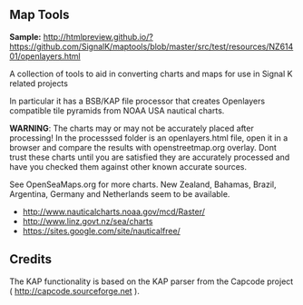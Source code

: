 ## Map Tools

 __Sample:__ http://htmlpreview.github.io/?https://github.com/SignalK/maptools/blob/master/src/test/resources/NZ61401/openlayers.html

 A collection of tools to aid in converting charts and maps for use in Signal K related projects
 
 In particular it has a BSB/KAP file processor that creates Openlayers compatible tile pyramids from NOAA USA nautical charts. 

 __WARNING__: The charts may or may not be accurately placed after processing! In the processsed folder is an openlayers.html file, 
 open it in a browser and compare the results with openstreetmap.org overlay. Dont trust these charts until you are satisfied 
 they are accurately processed and have you checked them against other known accurate sources. 
 
 See OpenSeaMaps.org for more charts. New Zealand, Bahamas, Brazil, Argentina, Germany and Netherlands seem to be available.

 * http://www.nauticalcharts.noaa.gov/mcd/Raster/
 * http://www.linz.govt.nz/sea/charts
 * https://sites.google.com/site/nauticalfree/
 
## Credits

 The KAP functionality is based on the KAP parser from the Capcode project ( http://capcode.sourceforge.net ).
